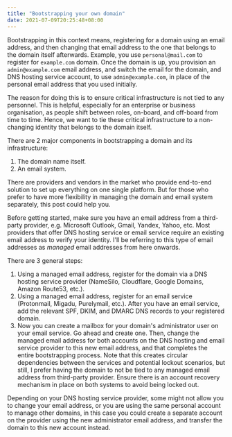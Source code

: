 ```yaml
---
title: "Bootstrapping your own domain"
date: 2021-07-09T20:25:48+08:00
---
```

Bootstrapping in this context means, registering for a domain using an email address, and then changing that email address to the one that belongs to the domain itself afterwards. Example, you use `personal@mail.com` to register for `example.com` domain. Once the domain is up, you provision an `admin@example.com` email address, and switch the email for the domain, and DNS hosting service account, to use `admin@example.com`, in place of the personal email address that you used initially.

The reason for doing this is to ensure critical infrastructure is not tied to any personnel. This is helpful, especially for an enterprise or business organisation, as people shift between roles, on-board, and off-board from time to time. Hence, we want to tie these critical infrastructure to a non-changing identity that belongs to the domain itself.

There are 2 major components in bootstrapping a domain and its infrastructure:

  1. The domain name itself.
  1. An email system.

There are providers and vendors in the market who provide end-to-end solution to set up everything on one single platform. But for those who prefer to have more flexibility in managing the domain and email system separately, this post could help you.

Before getting started, make sure you have an email address from a third-party provider, e.g. Microsoft Outlook, Gmail, Yandex, Yahoo, etc. Most providers that offer DNS hosting service or email service require an existing email address to verify your identity. I'll be referring to this type of email addresses as _managed_ email addresses from here onwards.

There are 3 general steps:

  1. Using a managed email address, register for the domain via a DNS hosting service provider (NameSilo, Cloudflare, Google Domains, Amazon Route53, etc.).
  1. Using a managed email address, register for an email service (Protonmail, Migadu, Purelymail, etc.). After you have an email service, add the relevant SPF, DKIM, and DMARC DNS records to your registered domain.
  1. Now you can create a mailbox for your domain's administrator user on your email service. Go ahead and create one. Then, change the managed email address for both accounts on the DNS hosting and email service provider to this new email address, and that completes the entire bootstrapping process. Note that this creates circular dependencies between the services and potential lockout scenarios, but still, I prefer having the domain to not be tied to any managed email address from third-party provider. Ensure there is an account recovery mechanism in place on both systems to avoid being locked out.

Depending on your DNS hosting service provider, some might not allow you to change your email address, or you are using the same personal account to manage other domains, in this case you could create a separate account on the provider using the new administrator email address, and transfer the domain to this new account instead.
